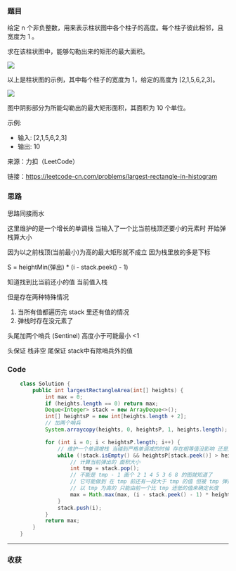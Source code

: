 ### 题目
给定 n 个非负整数，用来表示柱状图中各个柱子的高度。每个柱子彼此相邻，且宽度为 1 。


求在该柱状图中，能够勾勒出来的矩形的最大面积。

![](https://assets.leetcode-cn.com/aliyun-lc-upload/uploads/2018/10/12/histogram.png)

以上是柱状图的示例，其中每个柱子的宽度为 1，给定的高度为 [2,1,5,6,2,3]。

![](https://assets.leetcode-cn.com/aliyun-lc-upload/uploads/2018/10/12/histogram_area.png)

图中阴影部分为所能勾勒出的最大矩形面积，其面积为 10 个单位。

示例:

- 输入: [2,1,5,6,2,3]
- 输出: 10

来源：力扣（LeetCode）

链接：https://leetcode-cn.com/problems/largest-rectangle-in-histogram
### 思路

思路同接雨水

这里维护的是一个增长的单调栈 当输入了一个比当前栈顶还要小的元素时 开始弹栈算大小 

因为以之前栈顶(当前最小)为高的最大矩形就不成立 因为栈里放的多是下标 

S = heightMin(弹出) * (i - stack.peek() - 1) 

知道找到比当前还小的值 当前值入栈 

但是存在两种特殊情况

1. 当所有值都遍历完 stack 里还有值的情况 
2. 弹栈时存在没元素了

头尾加两个哨兵 (Sentinel) 高度小于可能最小 <1

头保证 栈非空 尾保证 stack中有除哨兵外的值

### Code
```java
    class Solution {
        public int largestRectangleArea(int[] heights) {
            int max = 0;
            if (heights.length == 0) return max;
            Deque<Integer> stack = new ArrayDeque<>();
            int[] heightsP = new int[heights.length + 2];
            // 加两个哨兵
            System.arraycopy(heights, 0, heightsP, 1, heights.length);

            for (int i = 0; i < heightsP.length; i++) {
                // 维护一个单调增栈 当碰到严格单调减的时候 存在相等值没影响 还是入栈
                while (!stack.isEmpty() && heightsP[stack.peek()] > heightsP[i]) {
                    // 计算当前弹出的 面积大小
                    int tmp = stack.pop();
                    // 不能是 tmp - 1 画个 2 1 4 5 3 6 8 的图就知道了 
                    // 它可能做到 在 tmp 前还有一段大于 tmp 的值 但被 tmp 弹掉了
                    // 以 tmp 为高的 只能由前一个比 tmp 还低的值来确定长度
                    max = Math.max(max, (i - stack.peek() - 1) * heightsP[tmp]);
                }
                stack.push(i);
            }
            return max;
        }
    }
```
*** 
### 收获

